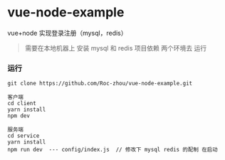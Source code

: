 # vue-node-example
vue+node 实现登录注册（mysql，redis）

> 需要在本地机器上 安装 mysql 和 redis 项目依赖 两个环境去 运行

### 运行
```
git clone https://github.com/Roc-zhou/vue-node-example.git

客户端
cd client
yarn install
npm dev

服务端
cd service
yarn install
npm run dev  --- config/index.js  // 修改下 mysql redis 的配制 在启动
```